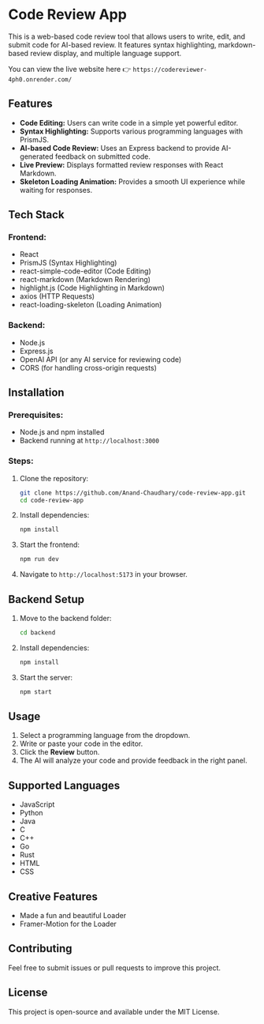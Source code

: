 # Code Review App

This is a web-based code review tool that allows users to write, edit, and submit code for AI-based review. It features syntax highlighting, markdown-based review display, and multiple language support.

You can view the live website here 👉 `https://codereviewer-4ph0.onrender.com/`

## Features
- **Code Editing:** Users can write code in a simple yet powerful editor.
- **Syntax Highlighting:** Supports various programming languages with PrismJS.
- **AI-based Code Review:** Uses an Express backend to provide AI-generated feedback on submitted code.
- **Live Preview:** Displays formatted review responses with React Markdown.
- **Skeleton Loading Animation:** Provides a smooth UI experience while waiting for responses.

## Tech Stack
### Frontend:
- React
- PrismJS (Syntax Highlighting)
- react-simple-code-editor (Code Editing)
- react-markdown (Markdown Rendering)
- highlight.js (Code Highlighting in Markdown)
- axios (HTTP Requests)
- react-loading-skeleton (Loading Animation)

### Backend:
- Node.js
- Express.js
- OpenAI API (or any AI service for reviewing code)
- CORS (for handling cross-origin requests)

## Installation
### Prerequisites:
- Node.js and npm installed
- Backend running at `http://localhost:3000`

### Steps:
1. Clone the repository:
   ```sh
   git clone https://github.com/Anand-Chaudhary/code-review-app.git
   cd code-review-app
   ```

2. Install dependencies:
   ```sh
   npm install
   ```

3. Start the frontend:
   ```sh
   npm run dev
   ```

4. Navigate to `http://localhost:5173` in your browser.

## Backend Setup
1. Move to the backend folder:
   ```sh
   cd backend
   ```
2. Install dependencies:
   ```sh
   npm install
   ```
3. Start the server:
   ```sh
   npm start
   ```

## Usage
1. Select a programming language from the dropdown.
2. Write or paste your code in the editor.
3. Click the **Review** button.
4. The AI will analyze your code and provide feedback in the right panel.

## Supported Languages
- JavaScript
- Python
- Java
- C
- C++
- Go
- Rust
- HTML
- CSS

## Creative Features
- Made a fun and beautiful Loader
- Framer-Motion for the Loader

## Contributing
Feel free to submit issues or pull requests to improve this project.

## License
This project is open-source and available under the MIT License.

